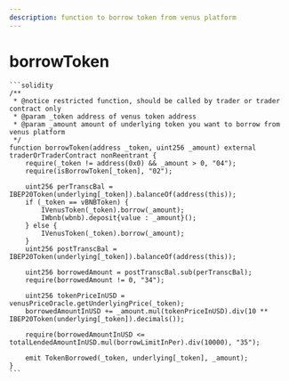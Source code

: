 ```yaml
---
description: function to borrow token from venus platform
---
```


# borrowToken

````solidity
```solidity
/**
 * @notice restricted function, should be called by trader or trader contract only
 * @param _token address of venus token address
 * @param _amount amount of underlying token you want to borrow from venus platform
 */
function borrowToken(address _token, uint256 _amount) external traderOrTraderContract nonReentrant {
    require(_token != address(0x0) && _amount > 0, "04");
    require(isBorrowToken[_token], "02");

    uint256 perTranscBal = IBEP20Token(underlying[_token]).balanceOf(address(this));
    if (_token == vBNBToken) {
        IVenusToken(_token).borrow(_amount);
        IWbnb(wbnb).deposit{value : _amount}();
    } else {
        IVenusToken(_token).borrow(_amount);
    }
    uint256 postTranscBal = IBEP20Token(underlying[_token]).balanceOf(address(this));

    uint256 borrowedAmount = postTranscBal.sub(perTranscBal);
    require(borrowedAmount != 0, "34");

    uint256 tokenPriceInUSD = venusPriceOracle.getUnderlyingPrice(_token);
    borrowedAmountInUSD += _amount.mul(tokenPriceInUSD).div(10 ** IBEP20Token(underlying[_token]).decimals());

    require(borrowedAmountInUSD <= totalLendedAmountInUSD.mul(borrowLimitInPer).div(10000), "35");

    emit TokenBorrowed(_token, underlying[_token], _amount);
}
```
````
